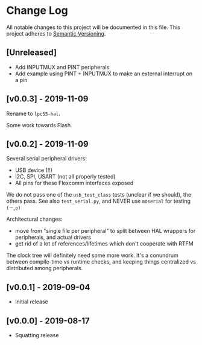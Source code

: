 # Change Log

All notable changes to this project will be documented in this file.
This project adheres to [Semantic Versioning](http://semver.org/).

## [Unreleased]

- Add INPUTMUX and PINT peripherals
- Add example using PINT + INPUTMUX to make an external interrupt on a pin

## [v0.0.3] - 2019-11-09
Rename to `lpc55-hal`.

Some work towards Flash.

## [v0.0.2] - 2019-11-09

Several serial peripheral drivers:
- USB device (!!)
- I2C, SPI, USART (not all properly tested)
- All pins for these Flexcomm interfaces exposed

We do not pass one of the `usb_test_class` tests (unclear
if we should), the others pass. See also `test_serial.py`,
and NEVER use `moserial` for testing `(－‸ლ)`

Architectural changes:
- move from "single file per peripheral" to split between
  HAL wrappers for peripherals, and actual drivers
- get rid of a lot of references/lifetimes which don't
  cooperate with RTFM

The clock tree will definitely need some more work.
It's a conundrum between compile-time vs runtime checks,
and keeping things centralized vs distributed among peripherals.


## [v0.0.1] - 2019-09-04

- Initial release

## [v0.0.0] - 2019-08-17

- Squatting release

